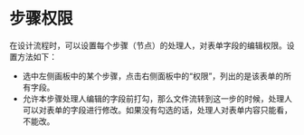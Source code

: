 # 步骤权限

在设计流程时，可以设置每个步骤（节点）的处理人，对表单字段的编辑权限。设置方法如下：
- 选中左侧画板中的某个步骤，点击右侧面板中的“权限”，列出的是该表单的所有字段。
- 允许本步骤处理人编辑的字段前打勾，那么文件流转到这一步的时候，处理人可以对表单的字段进行修改。如果没有勾选的话，处理人对表单内容只能看，不能改。
